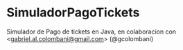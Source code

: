 # SimuladorPagoTickets
Simulador de Pago de tickets en Java, en colaboracion con &lt;gabriel.al.colombani@gmail.com> (@gcolombani)
